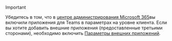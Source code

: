 > [!IMPORTANT]
> Убедитесь в том, что в [центре администрирования Microsoft 365](../enable-features-office-365.md#tenant-wide-settings-in-the-microsoft-365-admin-center)вы включили приложения для Teams в параметрах на уровне клиента. Если вы хотите добавить внешние приложения (предоставленные третьими сторонами), необходимо включить [Параметры внешних приложений](../enable-features-office-365.md#external-apps).
